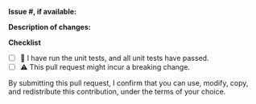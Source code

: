 **Issue #, if available:**
<!-- If there're any related issues, please add the issue number here. -->



**Description of changes:**
<!-- Please describe the changes you made -->


**Checklist**
- [ ] :wave: I have run the unit tests, and all unit tests have passed.
- [ ] :warning: This pull request might incur a breaking change.

By submitting this pull request, I confirm that you can use, modify, copy, and redistribute this contribution, under the terms of your choice.
